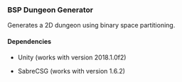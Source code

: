 ### BSP Dungeon Generator

Generates a 2D dungeon using binary space partitioning.

#### Dependencies

* Unity (works with version 2018.1.0f2)

* SabreCSG (works with version 1.6.2)